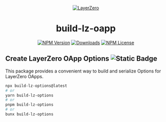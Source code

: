 <p align="center">
  <a href="https://layerzero.network">
    <img alt="LayerZero" style="max-width: 500px" src="https://d3a2dpnnrypp5h.cloudfront.net/bridge-app/lz.png"/>
  </a>
</p>

<h1 align="center">build-lz-oapp</h1>

<!-- The badges section -->
<p align="center">
  <!-- Shields.io NPM published package version -->
  <a href="https://www.npmjs.com/package/build-lz-oapp"><img alt="NPM Version" src="https://img.shields.io/npm/v/build-lz-oapp"/></a>
  <!-- Shields.io NPM downloads -->
  <a href="https://www.npmjs.com/package/build-lz-oapp"><img alt="Downloads" src="https://img.shields.io/npm/dm/build-lz-oapp"/></a>
  <!-- Shields.io license badge -->
  <a href="https://www.npmjs.com/package/build-lz-oapp"><img alt="NPM License" src="https://img.shields.io/npm/l/build-lz-oapp"/></a>
</p>

## Create LayerZero OApp Options <img alt="Static Badge" src="https://img.shields.io/badge/status-work_in_progress-yellow">

This package provides a convenient way to build and serialize Options for LayerZero OApps.

```bash
npx build-lz-options@latest
# or
yarn build-lz-options
# or
pnpm build-lz-options
# or
bunx build-lz-options
```
